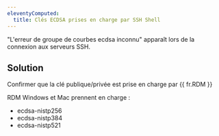 ```yaml
---
eleventyComputed:
  title: Clés ECDSA prises en charge par SSH Shell
---
```

"L'erreur de groupe de courbes ecdsa inconnu" apparaît lors de la connexion aux serveurs SSH.
## Solution
Confirmer que la clé publique/privée est prise en charge par {{ fr.RDM }}

RDM Windows et Mac prennent en charge :

* ecdsa-nistp256
* ecdsa-nistp384
* ecdsa-nistp521